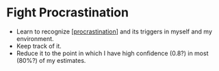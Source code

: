 # Fight Procrastination
- Learn to recognize [[procrastination]] and its triggers in myself and my environment.
- Keep track of it.
- Reduce it to the point in which I have high confidence (0.8?) in most (80%?) of my estimates.

[//begin]: # "Autogenerated link references for markdown compatibility"
[procrastination]: procrastination.md "Procrastination"
[//end]: # "Autogenerated link references"